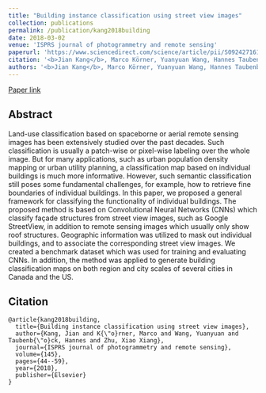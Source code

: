 ```yaml
---
title: "Building instance classification using street view images"
collection: publications
permalink: /publication/kang2018building
date: 2018-03-02
venue: 'ISPRS journal of photogrammetry and remote sensing'
paperurl: 'https://www.sciencedirect.com/science/article/pii/S0924271618300352'
citation: '<b>Jian Kang</b>, Marco Körner, Yuanyuan Wang, Hannes Taubenböck, Xiao Xiang Zhu. "Building instance classification using street view images". In ISPRS journal of photogrammetry and remote sensing, 2018.'
authors: '<b>Jian Kang</b>, Marco Körner, Yuanyuan Wang, Hannes Taubenböck, Xiao Xiang Zhu'
---
```


<!-- ###### Jingqing Zhang and Piyawat Lertvittayakumjorn contributed equally to this project. -->

[Paper link](https://www.sciencedirect.com/science/article/pii/S0924271618300352)

<!-- Code and more: [Github](https://github.com/JingqingZ/KG4ZeroShotText) -->

## Abstract
Land-use classification based on spaceborne or aerial remote sensing images has been extensively studied over the past decades. Such classification is usually a patch-wise or pixel-wise labeling over the whole image. But for many applications, such as urban population density mapping or urban utility planning, a classification map based on individual buildings is much more informative. However, such semantic classification still poses some fundamental challenges, for example, how to retrieve fine boundaries of individual buildings. In this paper, we proposed a general framework for classifying the functionality of individual buildings. The proposed method is based on Convolutional Neural Networks (CNNs) which classify façade structures from street view images, such as Google StreetView, in addition to remote sensing images which usually only show roof structures. Geographic information was utilized to mask out individual buildings, and to associate the corresponding street view images. We created a benchmark dataset which was used for training and evaluating CNNs. In addition, the method was applied to generate building classification maps on both region and city scales of several cities in Canada and the US.

## Citation
```
@article{kang2018building,
  title={Building instance classification using street view images},
  author={Kang, Jian and K{\"o}rner, Marco and Wang, Yuanyuan and Taubenb{\"o}ck, Hannes and Zhu, Xiao Xiang},
  journal={ISPRS journal of photogrammetry and remote sensing},
  volume={145},
  pages={44--59},
  year={2018},
  publisher={Elsevier}
}
```
